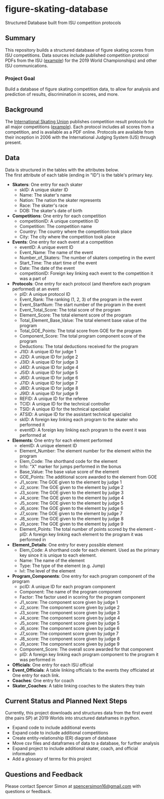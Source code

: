 # figure-skating-database
Structured Database built from ISU competition protocols

## Summary
This repository builds a structured database of figure skating scores from ISU competitions. Data sources include published competition protocol PDFs from the ISU ([example](http://www.isuresults.com/results/season1819/wc2019/wc2019_protocol.pdf)) for the 2019 World Championships) and other ISU communications. 

### Project Goal
Build a database of figure skating competition data, to allow for analysis and prediction of results, discrimination in scores, and more.

## Background
The [International Skating Union](https://www.isu.org) publishes competition result protocols for all major competitions ([example](http://www.isuresults.com/results/season1819/wc2019/wc2019_protocol.pdf)). Each protocol includes all scores from a competition, and is available as a PDF online. Protocols are available from their inception in 2006 with the International Judging System (IJS) through present.  

## Data
Data is structured in the tables with the attributes below.  
The first attribute of each table (ending in "ID") is the table's primary key.

- **Skaters**: One entry for each skater
  - skID: A unique skater ID
  - Name: The skater's name
  - Nation: The nation the skater represents
  - Race: The skater's race
  - DOB: The skater's date of birth
- **Competitions**: One entry for each competition
  - competitionID: A unique competition ID
  - Competition: The competition name
  - Country: The country where the competition took place
  - City: The city where the competition took place
- **Events**: One entry for each event at a competition
  - eventID: A unique event ID
  - Event_Name: The name of the event
  - Number_of_Skaters: The number of skaters competing in the event
  - Start_Time: The start time of the event
  - Date: The date of the event
  - competitionID: Foreign key linking each event to the competition it was a part of
- **Protocols**: One entry for each protocol (and therefore each program performed) at an event
  - pID: A unique protocol ID
  - Event_Rank: The ranking (1, 2, 3) of the program in the event
  - Event_StartNum: The start number of the program in the event
  - Event_Total_Score: The total score of the program
  - Element_Score: The total element score of the program
  - Total_Element_Base_Value: The total element base value of the program
  - Total_GOE_Points: The total score from GOE for the program
  - Component_Score: The total program component score of the program
  - Deductions: The total deductions received for the program
  - J1ID: A unique ID for judge 1
  - J2ID: A unique ID for judge 2
  - J3ID: A unique ID for judge 3
  - J4ID: A unique ID for judge 4
  - J5ID: A unique ID for judge 5
  - J6ID: A unique ID for judge 6
  - J7ID: A unique ID for judge 7
  - J8ID: A unique ID for judge 8
  - J9ID: A unique ID for judge 9
  - REFID: A unique ID for the referee
  - TCID: A unique ID for the technical controller
  - TSID: A unique ID for the technical specialist
  - ATSID: A unique ID for the assistant technical specialist
  - skID: A foreign key linking each program to the skater who performed it
  - eventID: A foreign key linking each program to the event it was performed at
- **Elements**: One entry for each element performed
  - elemID: A unique element ID
  - Element_Number: The element number for the element within the program
  - Elem_Code: The shorthand code for the element
  - Info: "X" marker for jumps performed in the bonus
  - Base_Value: The base value score of the element
  - GOE_Points: The additional score awarded to the element from GOE
  - J1_score: The GOE given to the element by judge 1
  - J2_score: The GOE given to the element by judge 2
  - J3_score: The GOE given to the element by judge 3
  - J4_score: The GOE given to the element by judge 4
  - J5_score: The GOE given to the element by judge 5
  - J6_score: The GOE given to the element by judge 6
  - J7_score: The GOE given to the element by judge 7
  - J8_score: The GOE given to the element by judge 8
  - J9_score: The GOE given to the element by judge 9
  - Element_Points: The total number of points scored by the element
  -pID: A foreign key linking each element to the program it was performed in
- **Element_Details**: One entry for every possible element 
  - Elem_Code: A shorthand code for each element. Used as the primary key since it is unique to each element.
  - Name: The name of the element
  - Type: The type of the element (e.g. Jump)
  - lvl: The level of the element
- **Program_Components**: One entry for each program component of the program
  - pcID: A unique ID for each program component
  - Component: The name of the program component
  - Factor: The factor used in scoring for the program component
  - J1_score: The component score given by judge 1
  - J2_score: The component score given by judge 2
  - J3_score: The component score given by judge 3
  - J4_score: The component score given by judge 4
  - J5_score: The component score given by judge 5
  - J6_score: The component score given by judge 6
  - J7_score: The component score given by judge 7
  - J8_score: The component score given by judge 8
  - J9_score: The component score given by judge 9
  - Component_Score: The overall score awarded for that component
  - pID: A foreign key linking each program component to the program it was performed in
- **Officials**: One entry for each ISU official
- **Event_Officials**: A table linking officials to the events they officiated at One entry for each link. 
- **Coaches**: One entry for coach
- **Skater_Coaches**: A table linking coaches to the skaters they train

## Current Status and Planned Next Steps
Currently, this project downloads and structures data from the first event (the pairs SP) at 2019 Worlds into structured dataframes in python. 

- Expand code to include additional events
- Expand code to include additional competitions
- Create entity-relationship (ER) diagram of database
- Move csv files and dataframes of data to a database, for further analysis
- Expand project to include additional skater, coach, and official information
- Add a glossary of terms for this project

## Questions and Feedback
Please contact Spencer Simon at spencersimon16@gmail.com with questions or feedback.
